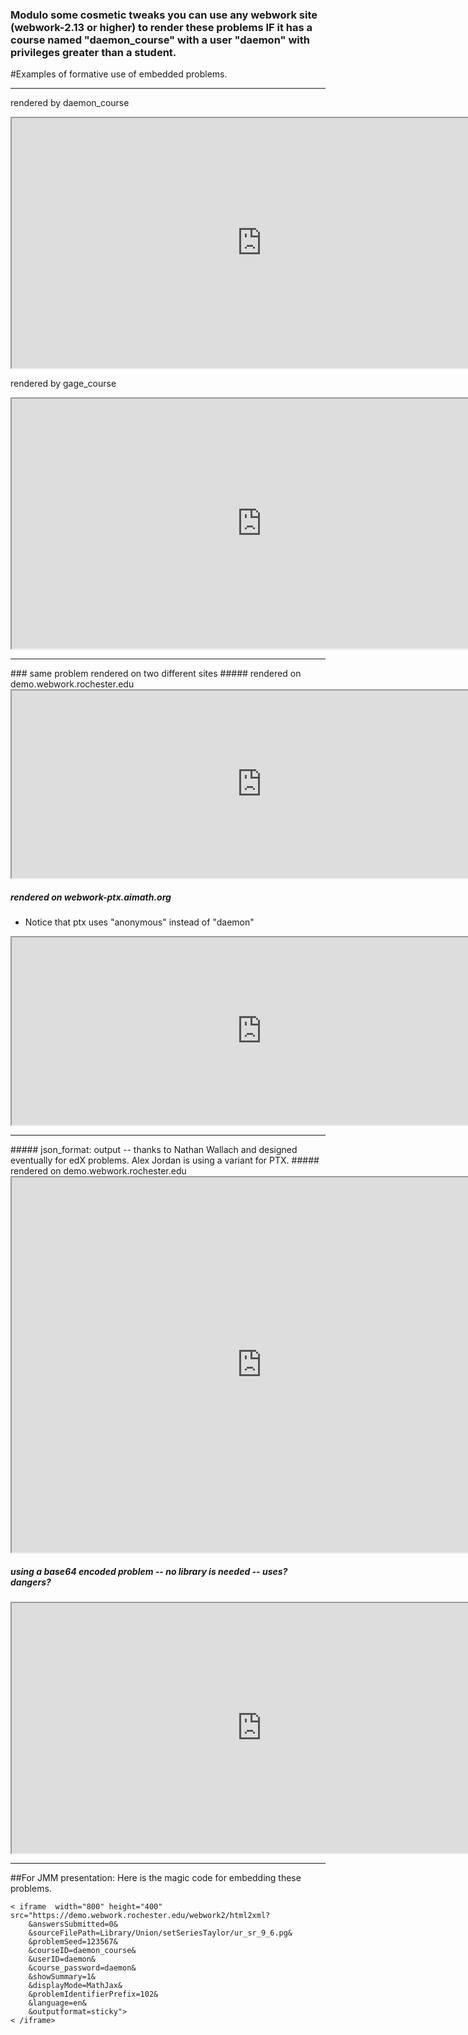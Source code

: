 ### Modulo some cosmetic tweaks you can use any webwork site (webwork-2.13 or higher) to render these problems IF it has a course named "daemon_course" with a user "daemon" with privileges greater than a student. 


#Examples of formative use of embedded problems. 

<hr/>

rendered by daemon_course

<iframe  width="800" height="400" 
src="https://demo.webwork.rochester.edu/webwork2/html2xml?
	&answersSubmitted=0&
	&sourceFilePath=Library/Union/setIntFTC/sc5_4_13.pg&
	&problemSeed=123567&
	&courseID=daemon_course&
	&userID=daemon&
	&course_password=daemon&
	&showSummary=1&
	&displayMode=MathJax&
	&problemIdentifierPrefix=102&
	&language=en&
	&outputformat=sticky">
</iframe>

rendered by gage_course

<iframe  width="800" height="400" 
src="https://demo.webwork.rochester.edu/webwork2/html2xml?
	&answersSubmitted=0&
	&sourceFilePath=Library/Union/setIntFTC/sc5_4_13.pg&
	&problemSeed=123567&
	&courseID=gage_course&
	&userID=daemon&
	&course_password=daemon&
	&showSummary=1&
	&displayMode=MathJax&
	&problemIdentifierPrefix=102&
	&language=en&
	&outputformat=sticky">
</iframe>


<hr/>
### same problem rendered on two different sites
##### rendered on demo.webwork.rochester.edu
<iframe  width="800" height="300" 
src="https://demo.webwork.rochester.edu/webwork2/html2xml?
	&answersSubmitted=0&
	&sourceFilePath=Library/ma122DB/set12/s5_4_14.pg&
	&problemSeed=123567&
	&courseID=daemon_course&
	&userID=daemon&
	&course_password=daemon&
	&showSummary=1&
	&displayMode=MathJax&
	&problemIdentifierPrefix=102&
	&language=en&
	&outputformat=sticky">
</iframe>

##### rendered on webwork-ptx.aimath.org

* Notice that ptx uses "anonymous" instead of "daemon"

<iframe  width="800" height="300" 
src="https://webwork-ptx.aimath.org/webwork2/html2xml?
	&answersSubmitted=0&
	&sourceFilePath=Library/ma122DB/set12/s5_4_14.pg&
	&problemSeed=123567&
	&courseID=anonymous&
	&userID=anonymous&
	&course_password=anonymous&
	&showSummary=1&
	&displayMode=MathJax&
	&problemIdentifierPrefix=102&
	&language=en&
	&outputformat=sticky">
</iframe>

<hr/>
##### json_format: output -- thanks to Nathan Wallach and designed eventually for edX problems. Alex Jordan is using a variant for PTX. 
##### rendered on demo.webwork.rochester.edu  
<iframe  width="800" height="600" 
src="https://demo.webwork.rochester.edu/webwork2/html2xml?
	&answersSubmitted=0&
	&sourceFilePath=Library/ma122DB/set12/s5_4_14.pg&
	&problemSeed=123567&
	&courseID=daemon_course&
	&userID=daemon&
	&course_password=daemon&
	&showSummary=1&
	&displayMode=MathJax&
	&problemIdentifierPrefix=102&
	&language=en&
	&outputformat=json">
</iframe>

##### using a base64 encoded problem -- no library is needed -- uses? dangers?

<iframe  width="800" height="400" 
src="https://demo.webwork.rochester.edu/webwork2/html2xml?
	&answersSubmitted=0&
	&problemSeed=123567890&
	&displayMode=MathJax&
	&courseID=daemon_course&
	&userID=daemon&	
	&course_password=daemon&
	&outputformat=simple&
	&problemSource=
IyBERVNDUklQVElPTgojIFByb2JsZW0gZnJvbSBDYWxjdWx1cywgc2luZ2xlIHZhcmlhYmxlLCBI%0AdWdoZXMtSGFsbGV0dCBldCBhbC4sIDR0aCBlZC4KIyBXZUJXb3JLIHByb2JsZW0gd3JpdHRlbiBi%0AeSBHYXZpbiBMYVJvc2UsIDxnbGFyb3NlQHVtaWNoLmVkdT4KIyBFTkRERVNDUklQVElPTgoKIyMg%0AVGFnZ2VkIGJ5IGdsciAwMi8wOC8wOQoKIyMgREJzdWJqZWN0KENhbGN1bHVzIC0gc2luZ2xlIHZh%0AcmlhYmxlKQojIyBEQmNoYXB0ZXIoSW50ZWdyYWxzKQojIyBEQnNlY3Rpb24oUmllbWFubiBzdW1z%0AKQojIyBJbnN0aXR1dGlvbihVbml2ZXJzaXR5IG9mIE1pY2hpZ2FuLCBGb3J0IExld2lzIENvbGxl%0AZ2UpCiMjIEF1dGhvcihHYXZpbiBMYVJvc2UsIFBhdWwgUGVhcnNvbikKIyMgTUxUKHRhYmxlcykK%0AIyMgTGV2ZWwoMikKIyMgTU8oMSkKIyMgVGl0bGVUZXh0MSgnQ2FsY3VsdXMnKQojIyBBdXRob3JU%0AZXh0MSgnSHVnaGVzLUhhbGxldHQnKQojIyBFZGl0aW9uVGV4dDEoJzQnKQojIyBTZWN0aW9uMSgn%0ANS4yJykKIyMgUHJvYmxlbTEoJzcnKQojIyBUaXRsZVRleHQyKCdDYWxjdWx1cycpCiMjIEF1dGhv%0AclRleHQyKCdIdWdoZXMtSGFsbGV0dCcpCiMjIEVkaXRpb25UZXh0MignNScpCiMjIFNlY3Rpb24y%0AKCc1LjInKQojIyBQcm9ibGVtMignOCcpCiMjIEtFWVdPUkRTKCdjYWxjdWx1cycsICdpbnRlZ3Jh%0AbCcsICdkZWZpbml0ZSBpbnRlZ3JhbCcsICdhcmVhJykKCiMjIFRleHRib29rIHRhZ3MKIyMgSEhD%0AaGFwdGVyMSgnS2V5IENvbmNlcHQ6IFRoZSBEZWZpbml0ZSBJbnRlZ3JhbCcpCiMjIEhIQ2hhcHRl%0AcjIoJ0tleSBDb25jZXB0OiBUaGUgRGVmaW5pdGUgSW50ZWdyYWwnKQoKRE9DVU1FTlQoKTsKbG9h%0AZE1hY3JvcygKIlBHc3RhbmRhcmQucGwiLAojIlBHYmFzaWNtYWNyb3MucGwiLAojIlBHY2hvaWNl%0AbWFjcm9zLnBsIiwKIyJQR2Fuc3dlcm1hY3Jvcy5wbCIsCiMiUEdhdXhpbGlhcnlGdW5jdGlvbnMu%0AcGwiLAojIlBHYXN1LnBsIiwgICAgICAgICAgICAgICAjIGdldCBwY19ldmFsdWF0b3IKIk1hdGhP%0AYmplY3RzLnBsIiwKKTsKIApDb250ZXh0KCJOdW1lcmljIik7CgpURVhUKGJlZ2lucHJvYmxlbSgp%0AKTsKJHNob3dQYXJ0aWFsQ29ycmVjdEFuc3dlcnMgPSAxOwoKIyBnZW5lcmF0ZSBhIHRhYmxlIG9m%0AIGRhdGEgZm9yIGYoeCkKQGZkYXRhID0gKCk7CiRmZGF0YVs1XSA9IHJhbmRvbSgxLDEwLDEpOwok%0AZHkgPSByYW5kb20oMTYsMjgsMSk7CmZvciAoIG15ICRpPTQ7ICRpPj0wOyAkaS0tICkgewogICAg%0AJGZkYXRhWyRpXSA9ICRmZGF0YVskaSsxXSArICRkeTsKICAgICRkeSA9IGludCgkZHkvMik7Cn0K%0ACiMgd2UgcHV0IHRoZXNlIGFzIHRoZSBkYXRhIGZvciB4IHZhbHVlcyB3aXRoCiRkeCA9IHJhbmRv%0AbSgyLDQsMSk7CkB4ZGF0YSA9ICggMCwgJGR4LCAyKiRkeCwgMyokZHgsIDQqJGR4LCA1KiRkeCAp%0AOwoKIyB0aGVuIHBvc3NpYmxlIGVzdGltYXRlcyBmb3IgdGhlIGludGVncmFsIGFyZQokbGhzID0g%0AJGR4KigkZmRhdGFbMF0gKyAkZmRhdGFbMV0gKyAkZmRhdGFbMl0gKyAkZmRhdGFbM10gKyAkZmRh%0AdGFbNF0pOwokcmhzID0gJGR4KigkZmRhdGFbMV0gKyAkZmRhdGFbMl0gKyAkZmRhdGFbM10gKyAk%0AZmRhdGFbNF0gKyAkZmRhdGFbNV0pOwokYXZnID0gKCRsaHMgKyAkcmhzKS8yOwoKQ29udGV4dCgp%0ALT50ZXhTdHJpbmdzOwpCRUdJTl9URVhUCgpDb25zaWRlciB0aGUgZm9sbG93aW5nIHRhYmxlOgok%0AUEFSCiRCQ0VOVEVSClx7IGJlZ2ludGFibGUoNykgXH0KXHsgcm93KCAiXCh4XCkiLCBAeGRhdGEg%0AKSBcfQpceyByb3coICJcKGYoeClcKSIsIEBmZGF0YSApIFx9Clx7IGVuZHRhYmxlKCkgXH0KJEVD%0ARU5URVIKJFBBUgooYSkgVXNlIHRoaXMgZGF0YSBhbmQgYSBsZWZ0LWVuZHBvaW50IFJpZW1hbm4g%0Ac3VtIHRvIGVzdGltYXRlIHRoZSBpbnRlZ3JhbDoKJEJSClwoIFxpbnRfMF57JHhkYXRhWzVdfSBm%0AKHgpIFwsIGR4IFxhcHByb3ggXCkgXHsgYW5zX3J1bGUoNDUpIFx9CiRQQVIKKGIpIFVzZSB0aGlz%0AIGRhdGEgYW5kIGEgcmlnaHQtZW5kcG9pbnQgUmllbWFubiBzdW0gdG8gZXN0aW1hdGUgdGhlIGlu%0AdGVncmFsOgokQlIKXCggXGludF8wXnskeGRhdGFbNV19IGYoeCkgXCwgZHggXGFwcHJveCBcKSBc%0AeyBhbnNfcnVsZSg0NSkgXH0KJFBBUgooYykgRmluZCB0aGUgYXZlcmFnZSBvZiB0aGUgbGVmdC0g%0AYW5kIHJpZ2h0LWVuZHBvaW50IFJpZW1hbm4gc3VtcyB0byBlc3RpbWF0ZSB0aGUgaW50ZWdyYWw6%0ACiRCUgpcKCBcaW50XzBeeyR4ZGF0YVs1XX0gZih4KSBcLCBkeCBcYXBwcm94IFwpIFx7IGFuc19y%0AdWxlKDQ1KSBcfQoKCkVORF9URVhUCkNvbnRleHQoKS0%2Bbm9ybWFsU3RyaW5nczsKCkFOUyggQ29t%0AcHV0ZSgiJGxocyIpLT5jbXAodG9sVHlwZT0%2BJ2Fic29sdXRlJyx0b2xlcmFuY2U9PjAuMDEpICk7%0ACkFOUyggQ29tcHV0ZSgiJHJocyIpLT5jbXAodG9sVHlwZT0%2BJ2Fic29sdXRlJyx0b2xlcmFuY2U9%0APjAuMDEpICk7CkFOUyggQ29tcHV0ZSgiJGF2ZyIpLT5jbXAodG9sVHlwZT0%2BJ2Fic29sdXRlJyx0%0Ab2xlcmFuY2U9PjAuMDEpICk7CgojQU5TKHBjX2V2YWx1YXRvciggWyBudW1fY21wKCRsaHMpLCAx%0ALCAnJyBdLAojCQkgICBbIG51bV9jbXAoJHJocyksIDEsICcnIF0sCiMJCSAgIFsgbnVtX2NtcCgk%0AYXZnKSwgMSwgJycgXSApICk7CgoKCkNvbnRleHQoKS0%2BdGV4U3RyaW5nczsKU09MVVRJT04oRVYz%0AKDw8J0VORF9TT0xVVElPTicpKTsKJFBBUiBTT0xVVElPTiAkUEFSCgpXZSBjYW4gZXN0aW1hdGUg%0AdGhlIGludGVncmFsIHdpdGggYSBsZWZ0IG9yIHJpZ2h0IFJpZW1hbm4gc3VtLCBvciB3aXRoIHRo%0AZQphdmVyYWdlIG9mIHRoZSB0d28uICBUaGUgbGVmdCBSaWVtYW5uIHN1bSBpcyAKXFsKXGludF8w%0AXnskeGRhdGFbNV19IGYoeCkgZHggXGFwcHJveAogICgkZHgpKCRmZGF0YVswXSArICRmZGF0YVsx%0AXSArICRmZGF0YVsyXSArICRmZGF0YVszXSArICRmZGF0YVs0XSkgPSAKICAkbGhzLgpcXQpUaGUg%0AcmlnaHQgUmllbWFubiBzdW0gaXMgClxbClxpbnRfMF57JHhkYXRhWzVdfSBmKHgpIGR4IFxhcHBy%0Ab3gKICAoJGR4KSgkZmRhdGFbMV0gKyAkZmRhdGFbMl0gKyAkZmRhdGFbM10gKyAkZmRhdGFbNF0g%0AKyAkZmRhdGFbNV0pID0gCiAgJHJocy4KXF0KVGh1cyB0aGUgYXZlcmFnZSBvZiB0aGUgdHdvIGlz%0AIFwoIFxmcmFjMTIgKCRsaHMgKyAkcmhzKSA9ICRhdmcgXCkuCgpFTkRfU09MVVRJT04KQ29udGV4%0AdCgpLT5ub3JtYWxTdHJpbmdzOwoKCkNPTU1FTlQoJ01hdGhPYmplY3QgdmVyc2lvbicpOwpFTkRE%0AT0NVTUVOVCgpOwoK%0A">
</iframe>	

----
##For JMM presentation:
Here is the magic code for embedding these problems.

```
< iframe  width="800" height="400" 
src="https://demo.webwork.rochester.edu/webwork2/html2xml?
	&answersSubmitted=0&
	&sourceFilePath=Library/Union/setSeriesTaylor/ur_sr_9_6.pg&
	&problemSeed=123567&
	&courseID=daemon_course&
	&userID=daemon&
	&course_password=daemon&
	&showSummary=1&
	&displayMode=MathJax&
	&problemIdentifierPrefix=102&
	&language=en&
	&outputformat=sticky">
< /iframe>
```

